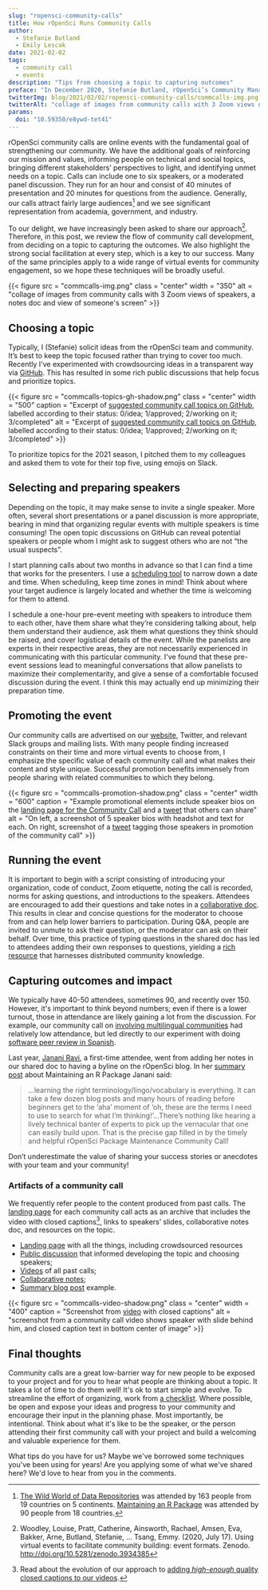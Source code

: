 ```yaml
---
slug: "ropensci-community-calls"
title: How rOpenSci Runs Community Calls
author:
  - Stefanie Butland
  - Emily Lescak
date: 2021-02-02
tags:
  - community call
  - events
description: "Tips from choosing a topic to capturing outcomes"
preface: "In December 2020, Stefanie Butland, rOpenSci’s Community Manager, gave a presentation on community calls for Code for Science & Society Event Fund grantees and fiscally-sponsored project leaders. Emily Lescak, CS&S Event Fund Manager, led the discussion. This post builds on [the summary post](https://eventfund.codeforscience.org/community-call/) from that session."
twitterImg: blog/2021/02/02/ropensci-community-calls/commcalls-img.png
twitterAlt: "collage of images from community calls with 3 Zoom views of speakers, a notes doc and view of someone's screen"
params:
  doi: "10.59350/e8ywd-tet41"
---
```


rOpenSci community calls are online events with the fundamental goal of strengthening our community. We have the additional goals of reinforcing our mission and values, informing people on technical and social topics, bringing different stakeholders’ perspectives to light, and identifying unmet needs on a topic. 
Calls can include one to six speakers, or a moderated panel discussion. 
They run for an hour and consist of 40 minutes of presentation and 20 minutes for questions from the audience. 
Generally, our calls attract fairly large audiences[^1] and we see significant representation from academia, government, and industry. 

To our delight, we have increasingly been asked to share our approach[^2].
Therefore, in this post, we review the flow of community call development, from deciding on a topic to capturing the outcomes. We also highlight the strong social facilitation at every step, which is a key to our success.
Many of the same principles apply to a wide range of virtual events for community engagement, so we hope these techniques will be broadly useful.


{{< figure src = "commcalls-img.png" class = "center" width = "350" alt = "collage of images from community calls with 3 Zoom views of speakers, a notes doc and view of someone's screen" >}}

## Choosing a topic

Typically, I (Stefanie) solicit ideas from the rOpenSci team and community. 
It’s best to keep the topic focused rather than trying to cover too much. 
Recently I've experimented with crowdsourcing ideas in a transparent way via [GitHub](https://github.com/ropensci-org/community-calls/issues). 
This has resulted in some rich public discussions that help focus and prioritize topics. 

{{< figure src = "commcalls-topics-gh-shadow.png" class = "center" width = "500" caption = "Excerpt of [suggested community call topics on GitHub](https://github.com/ropensci-org/community-calls/issues?q=is%3Aissue+is%3Aopen+sort%3Aupdated-desc), labelled according to their status: 0/idea; 1/approved; 2/working on it; 3/completed" alt = "Excerpt of [suggested community call topics on GitHub](https://github.com/ropensci-org/community-calls/issues?q=is%3Aissue+is%3Aopen+sort%3Aupdated-desc), labelled according to their status: 0/idea; 1/approved; 2/working on it; 3/completed" >}}


To prioritize topics for the 2021 season, I pitched them to my colleagues and asked them to vote for their top five, using emojis on Slack.

## Selecting and preparing speakers

Depending on the topic, it may make sense to invite a single speaker. 
More often, several short presentations or a panel discussion is more appropriate, bearing in mind that organizing regular events with multiple speakers is time consuming! 
The open topic discussions on GitHub can reveal potential speakers or people whom I might ask to suggest others who are not “the usual suspects”. 

I start planning calls about two months in advance so that I can find a time that works for the presenters.
I use a [scheduling tool](https://lettucemeet.com) to narrow down a date and time. 
When scheduling, keep time zones in mind! Think about where your target audience is largely located and whether the time is welcoming for them to attend. 

I schedule a one-hour pre-event meeting with speakers to introduce them to each other, have them share what they’re considering talking about, help them understand their audience, ask them what questions they think should be raised, and cover logistical details of the event. 
While the panelists are experts in their respective areas, they are not necessarily experienced in communicating with this particular community. 
I've found that these pre-event sessions lead to meaningful conversations that allow panelists to maximize their complementarity, and give a sense of a comfortable focused discussion during the event. 
I think this may actually end up minimizing their preparation time. 

## Promoting the event 

Our  community calls are advertised on our [website](/commcalls/), Twitter, and relevant Slack groups and mailing lists. 
With many people finding increased constraints on their time and more virtual events to choose from, I emphasize the specific value of each community call and what makes their content and style unique.
Successful promotion benefits immensely from people sharing with related communities to which they belong.

{{< figure src = "commcalls-promotion-shadow.png" class = "center" width = "600" caption = "Example promotional elements include speaker bios on the [landing page for the Community Call](/commcalls/dec2020-datarepos/) and a  [tweet](https://twitter.com/rOpenSci/status/1329092004496748545) that others can share" alt = "On left, a screenshot of 5 speaker bios with headshot and text for each. On right, screenshot of a [tweet](https://twitter.com/rOpenSci/status/1329092004496748545) tagging those speakers in promotion of the community call" >}}

## Running the event

It is important to begin with a script consisting of introducing your organization, code of conduct, Zoom etiquette, noting the call is recorded, norms for asking questions, and introductions to the speakers. Attendees are encouraged to add their questions and take notes in a [collaborative doc](http://bit.ly/ropensci-commcall-maintaining). 
This results in clear and concise questions for the moderator to choose from and can help lower barriers to participation. 
During Q&A, people are invited to unmute to ask their question, or the moderator can ask on their behalf. 
Over time, this practice of typing questions in the shared doc has led to attendees adding their own responses to questions, yielding a [rich resource](/blog/2020/07/14/commcall-maintaining-pkg/) that harnesses distributed community knowledge.

## Capturing outcomes and impact
We typically have 40-50 attendees, sometimes 90, and recently over 150. 
However, it's important to think beyond numbers; even if there is a lower turnout, those in attendance are likely gaining a lot from the discussion. 
For example, our community call on [involving multilingual communities](/commcalls/2019-06-28/) had relatively low attendance, but led directly to our experiment with doing [software peer review in Spanish](https://github.com/ropensci/software-review/issues/414).

Last year, [Janani Ravi](/author/janani-ravi/), a first-time attendee, went from adding her notes in our shared doc to having a byline on the rOpenSci blog.
In her [summary post](/blog/2020/07/14/commcall-maintaining-pkg/) about Maintaining an R Package Janani said:

> ...learning the right terminology/lingo/vocabulary is everything. It can take a few dozen blog posts and many hours of reading before beginners get to the ‘aha’ moment of ‘oh, these are the terms I need to use to search for what I’m thinking!’...There’s nothing like hearing a lively technical banter of experts to pick up the vernacular that one can easily build upon. That is the precise gap filled in by the timely and helpful rOpenSci Package Maintenance Community Call!

Don’t underestimate the value of sharing your success stories or anecdotes with your team and your community!

### Artifacts of a community call

We frequently refer people to the content produced from past calls. The [landing page](/commcalls/dec2020-datarepos/) for each community call acts as an archive that includes the video with closed captions[^3], links to speakers’ slides, collaborative notes doc, and resources on the topic.

*   [Landing page](/commcalls/dec2020-datarepos/) with all the things, including crowdsourced resources
*   [Public discussion](https://github.com/ropensci-org/community-calls/issues/9) that informed developing the topic and choosing speakers;
*   [Videos](https://vimeo.com/ropensci) of all past calls;
*   [Collaborative notes](http://bit.ly/ropensci-commcall-datarepos);
*   [Summary blog post](/blog/2020/07/14/commcall-maintaining-pkg/) example.

{{< figure src = "commcalls-video-shadow.png" class = "center" width = "400" caption = "Screenshot from [video](/commcalls/dec2020-datarepos/) with closed captions" alt = "screenshot from a community call video shows speaker with slide behind him, and closed caption text in bottom center of image" >}}


## Final thoughts

Community calls are a great low-barrier way for new people to be exposed to your project and for you to hear what people are thinking about a topic. 
It takes a lot of time to do them well! 
It's ok to start simple and evolve. 
To streamline the effort of organizing, work from [a checklist](https://github.com/ropensci-org/community-calls/blob/master/checklist.md). Where possible, be open and expose your ideas and progress to your community and encourage their input in the planning phase. 
Most importantly, be intentional. 
Think about what it's like to be the speaker, or the person attending their first community call with your project and build a welcoming and valuable experience for them. 

What tips do you have for us?
Maybe we've borrowed some techniques you've been using for years!
Are you applying some of what we've shared here? 
We'd love to hear from you in the comments.

[^1]: [The Wild World of Data Repositories](/commcalls/dec2020-datarepos/) was attended by 163 people from 19 countries on 5 continents. [Maintaining an R Package](/commcalls/2020-03-18/) was attended by 90 people from 18 countries.
[^2]: Woodley, Louise, Pratt, Catherine, Ainsworth, Rachael, Amsen, Eva, Bakker, Arne, Butland, Stefanie, … Tsang, Emmy. (2020, July 17). Using virtual events to facilitate community building: event formats. Zenodo. http://doi.org/10.5281/zenodo.3934385
[^3]: Read about the evolution of our approach to [adding _high-enough_ quality closed captions to our videos](https://github.com/ropensci-org/community-calls/issues/14).
